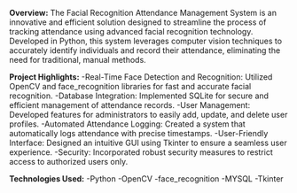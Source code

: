 **Overview:**
The Facial Recognition Attendance Management System is an innovative and efficient solution designed to streamline the process of tracking attendance using advanced facial recognition technology. Developed in Python, this system leverages computer vision techniques to accurately identify individuals and record their attendance, eliminating the need for traditional, manual methods.

**Project Highlights:**
-Real-Time Face Detection and Recognition: Utilized OpenCV and face_recognition libraries for fast and accurate facial recognition.
-Database Integration: Implemented SQLite for secure and efficient management of attendance records.
-User Management: Developed features for administrators to easily add, update, and delete user profiles.
-Automated Attendance Logging: Created a system that automatically logs attendance with precise timestamps.
-User-Friendly Interface: Designed an intuitive GUI using Tkinter to ensure a seamless user experience.
-Security: Incorporated robust security measures to restrict access to authorized users only.

**Technologies Used:**
-Python
-OpenCV
-face_recognition
-MYSQL
-Tkinter

